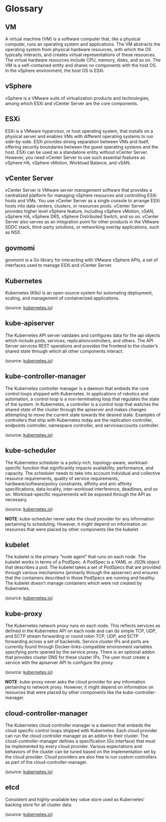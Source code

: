# Glossary

## VM

A virtual machine (VM) is a software computer that, like a physical computer, runs an operating system and applications. The VM abstracts the operating system from physical hardware resources, with which the OS typically interacts, and creates virtual representations of these resources.
The virtual hardware resources include CPU, memory, disks, and so on. The VM is a self-contained entity and shares no components with the host OS. 
In the vSphere environment, the host OS is ESXi.

## vSphere

vSphere is a VMware suite of virtualization products and technologies, among which ESXi and vCenter Server are the core components.

## ESXi

ESXi is a VMware hypervisor, or host operating system, that installs on a physical server and enables VMs with different operating systems to run side-by-side. ESXi provides strong separation between VMs and itself, offering security boundaries between the guest operating systems and the host.
ESXi can be used as a standalone entity without vCenter Server. However, you need vCenter Server to use such essential features as vSphere HA, vSphere vMotion, Workload Balance, and vSAN.

## vCenter Server

vCenter Server is VMware server management software that provides a centralized platform for managing vSphere resources and controlling ESXi hosts and VMs. You use vCenter Server as a single console to arrange ESXi hosts into data centers, clusters, or resources pools. vCenter Server provides higher level vSphere feature, including vSphere vMotion, vSAN, vSphere HA, vSphere DRS, vSphere Distributed Switch, and so on. vCenter Server also serves as an integration point for other products in the VMware SDDC stack, third-party solutions, or networking overlay applications, such as NSX.

## govmomi

govmomi is a Go library for interacting with VMware vSphere APIs, a set of interfaces used to manage ESXi and vCenter Server.

## Kubernetes

Kubernetes (K8s) is an open-source system for automating deployment, scaling, and management of containerized applications.

(source: [kubernetes.io](https://kubernetes.io/))

## kube-apiserver

The Kubernetes API server validates and configures data for the api objects which include pods, services, replicationcontrollers, and others.
The API Server services REST operations and provides the frontend to the cluster’s shared state through which all other components interact.

(source: [kubernetes.io](https://kubernetes.io/))

## kube-controller-manager

The Kubernetes controller manager is a daemon that embeds the core control loops shipped with Kubernetes. In applications of robotics and automation,
a control loop is a non-terminating loop that regulates the state of the system. In Kubernetes, a controller is a control loop that watches the
shared state of the cluster through the apiserver and makes changes attempting to move the current state towards the desired state. Examples of
controllers that ship with Kubernetes today are the replication controller, endpoints controller, namespace controller, and serviceaccounts controller.

(source: [kubernetes.io](https://kubernetes.io/))

## kube-scheduler

The Kubernetes scheduler is a policy-rich, topology-aware, workload-specific function that significantly impacts availability, performance, and capacity.
The scheduler needs to take into account individual and collective resource requirements, quality of service requirements, hardware/software/policy
constraints, affinity and anti-affinity specifications, data locality, inter-workload interference, deadlines, and so on. Workload-specific requirements
will be exposed through the API as necessary.

(source: [kubernetes.io](https://kubernetes.io/))

**NOTE**: kube-scheduler never asks the cloud provider for any information pertaining to scheduling. However, it might depend on information on resources
that were placed by other components like the kubelet.

## kubelet

The kubelet is the primary “node agent” that runs on each node. The kubelet works in terms of a PodSpec. A PodSpec is a YAML or JSON object that
describes a pod. The kubelet takes a set of PodSpecs that are provided through various mechanisms (primarily through the apiserver) and ensures
that the containers described in those PodSpecs are running and healthy. The kubelet doesn’t manage containers which were not created by Kubernetes.

(source: [kubernetes.io](https://kubernetes.io/))

## kube-proxy

The Kubernetes network proxy runs on each node. This reflects services as defined in the Kubernetes API on each node and can do simple TCP, UDP,
and SCTP stream forwarding or round robin TCP, UDP, and SCTP forwarding across a set of backends. Service cluster IPs and ports are currently found
through Docker-links-compatible environment variables specifying ports opened by the service proxy. There is an optional addon that provides cluster DNS
for these cluster IPs. The user must create a service with the apiserver API to configure the proxy.

(source: [kubernetes.io](https://kubernetes.io/))

**NOTE**: kube-proxy never asks the cloud provider for any information pertaining to network proxy. However, it might depend on information on resources
that were placed by other components like the kube-controller-manager.

## cloud-controller-manager

The Kubernetes cloud controller manager is a daemon that embeds the cloud specific control loops shipped with Kubernetes. Each cloud provider can run
the cloud controller manager as an addon to their cluster. The cloud-controller-manager defines a specification (Go interface) that must be implemented
by every cloud provider. Various expectations and behaviors of the cluster can be tuned based on the implementation set by the cloud provider.
Cloud providers are also free to run custom controllers as part of the cloud-controller-manager.

(source: [kubernetes.io](https://kubernetes.io/))

## etcd

Consistent and highly-available key value store used as Kubernetes’ backing store for all cluster data.

(source: [kubernetes.io](https://kubernetes.io/))
